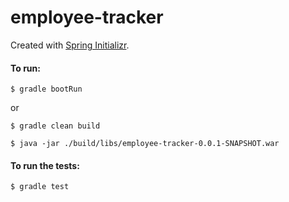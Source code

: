 # employee-tracker

Created with [Spring Initializr](https://start.spring.io/).

#### To run:
```
$ gradle bootRun
```
or
```
$ gradle clean build
```
```
$ java -jar ./build/libs/employee-tracker-0.0.1-SNAPSHOT.war 
```

#### To run the tests:
```
$ gradle test
```
